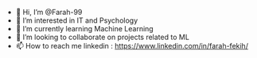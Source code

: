 - 👋 Hi, I’m @Farah-99
- 👀 I’m interested in IT and Psychology
- 🌱 I’m currently learning Machine Learning
- 💞️ I’m looking to collaborate on projects related to ML 
- 📫 How to reach me linkedin : https://www.linkedin.com/in/farah-fekih/

<!---
Farah-99/Farah-99 is a ✨ special ✨ repository because its `README.md` (this file) appears on your GitHub profile.
You can click the Preview link to take a look at your changes.
--->
